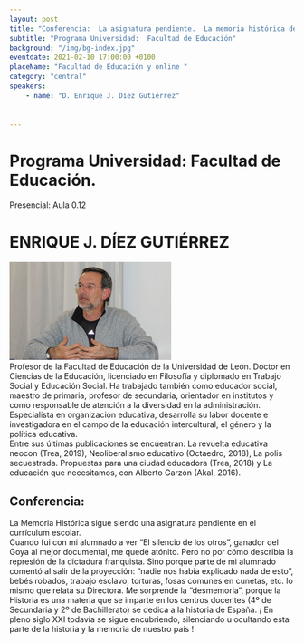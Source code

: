 ```yaml
---
layout: post
title: "Conferencia:  La asignatura pendiente.  La memoria histórica democrática en los libros de texto escolares"
subtitle: "Programa Universidad:  Facultad de Educación"
background: "/img/bg-index.jpg"
eventdate: 2021-02-10 17:00:00 +0100
placeName: "Facultad de Educación y online "
category: "central"
speakers:
    - name: "D. Enrique J. Díez Gutiérrez"

   
---
```

# Programa Universidad:  Facultad de Educación.  
Presencial:  Aula 0.12



# ENRIQUE J. DÍEZ GUTIÉRREZ
![cartel](/img/posts/diezgutierrez.png)  
Profesor de la Facultad de Educación de la Universidad de León. Doctor en Ciencias de la Educación, licenciado en Filosofía y diplomado en Trabajo Social y Educación Social. Ha trabajado también como educador social, maestro de primaria, profesor de secundaria, orientador en institutos y como responsable de atención a la diversidad en la administración. Especialista en organización educativa, desarrolla su labor docente e investigadora en el campo de la educación intercultural, el género y la política educativa.  
Entre sus últimas publicaciones se encuentran: La revuelta educativa neocon (Trea, 2019), Neoliberalismo educativo (Octaedro, 2018), La polis secuestrada. Propuestas para una ciudad educadora (Trea, 2018) y La educación que necesitamos, con Alberto Garzón (Akal, 2016).


## Conferencia:  
La Memoria Histórica sigue siendo una asignatura pendiente en el currículum escolar.  
Cuando fui con mi alumnado a ver “El silencio de los otros”, ganador del Goya al mejor documental, me quedé atónito. Pero no por cómo describía la represión de la dictadura franquista. Sino porque parte de mi alumnado comentó al salir de la proyección: “nadie nos había explicado nada de esto”, bebés robados, trabajo esclavo, torturas, fosas comunes en cunetas, etc. lo mismo que relata su Directora.
Me sorprende la “desmemoria”, porque la Historia es una materia que se imparte en los centros docentes (4º de Secundaria y 2º de Bachillerato) se dedica a la historia de España.
¡ En pleno siglo XXI todavía se sigue encubriendo, silenciando u ocultando esta parte de la historia y la memoria de nuestro país !
